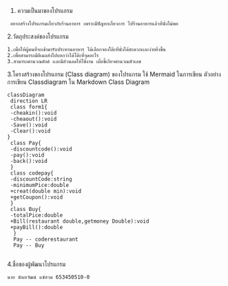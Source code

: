 1. ความเป็นมาของโปรแกรม
```
 อยากสร้างโปรแกรมเกี่ยวกับร้านอาหาร เพราะมีปัญหาเกี่ยวการ ไปร้านอาหารแล้วที่นั่งไม่พอ
```
2.วัตถุประสงค์ของโปรแกรม
 ```
 1.เพื่อให้ผู้คนที่จะเข้ามารับประทานอาหาร ได้เลือกจองโต๊ะที่นั่งได้สะดวกเเละง่ายยิ่งขึ้น
 2.เพื่อสามารถมีอีเมลส่งไปบอกว่าได้โต๊ะที่จุดอะไร
 3.สามารถคำนวณตังค์ เเละมีส่วนลดให้ใช้งาน เผื่อขี้เกียจคำนวณตัวเลข
 ```
3.โครงสร้างของโปรแกรม (Class diagram) ของโปรแกรม ใช้ Mermaid ในการเขียน ตัวอย่าง การเขียน Classdiagram ใน Markdown
 Class Diagram
 ```mermaid
classDiagram
  direction LR
  class form1{
  -cheakin():void
  -cheaout():void
  -Save():void
  -Clear():void
}
  class Pay{
  -discountcode():void
  -pay():void
  -back():void
  }
  class codepay{
  -discountCode:string
  -minimumPice:double
  +creat(double min):void
  +getCoupon():void
  }
  class Buy{
  -totalPice:double
  +Bill(restaurant double,getmoney Double):void
  +payBill():double
   }
   Pay -- coderestaurant
   Pay -- Buy
   
  ```
 4.ชื่อของผู้พัฒนาโปรแกรม
  ```
 นาย นันทวัฒน์ แซ่ฮวม 653450510-0
  ```

